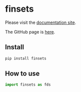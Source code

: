 # finsets

<!-- WARNING: THIS FILE WAS AUTOGENERATED! DO NOT EDIT! -->

Please visit the [documentation
site](https://ionmihai.github.io/finsets/).

The GitHub page is [here](https://github.com/ionmihai/finsets).

## Install

``` sh
pip install finsets
```

## How to use

``` python
import finsets as fds
```
